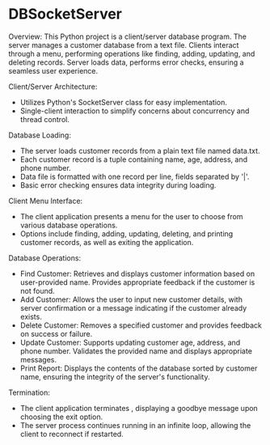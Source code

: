 # DBSocketServer
Overview:
This Python project is a client/server database program. The server manages a customer database from a text file. Clients interact through a menu, performing operations like finding, adding, updating, and deleting records. Server loads data, performs error checks, ensuring a seamless user experience.


Client/Server Architecture:
- Utilizes Python's SocketServer class for easy implementation.
- Single-client interaction to simplify concerns about concurrency and thread control.


Database Loading:
- The server loads customer records from a plain text file named data.txt.
- Each customer record is a tuple containing name, age, address, and phone number.
- Data file is formatted with one record per line, fields separated by '|'.
- Basic error checking ensures data integrity during loading.


Client Menu Interface:
- The client application presents a menu for the user to choose from various database operations.
- Options include finding, adding, updating, deleting, and printing customer records, as well as exiting the application.


Database Operations:
- Find Customer: 
    Retrieves and displays customer information based on user-provided name. Provides appropriate feedback if the customer is not found.
- Add Customer:
    Allows the user to input new customer details, with server confirmation or a message indicating if the customer already exists.
- Delete Customer:
    Removes a specified customer and provides feedback on success or failure.
- Update Customer:
    Supports updating customer age, address, and phone number. Validates the provided name and displays appropriate messages.
- Print Report:
    Displays the contents of the database sorted by customer name, ensuring the integrity of the server's functionality.

Termination:
- The client application terminates , displaying a goodbye message upon choosing the exit option.
- The server process continues running in an infinite loop, allowing the client to reconnect if restarted.
